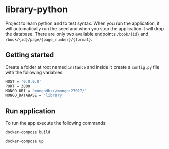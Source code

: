 # library-python

Project to learn python and to test syntax. When you run the application, it will automatically run the seed and when you stop the application it will drop the database.
There are only two available endpoints `/book/{id}` and `/book/{id}/page/{page_number}/{format}`.

## Getting started

Create a folder at root named `instance` and inside it create a `config.py` file with the following variables: 

```sh
HOST = '0.0.0.0'
PORT = 3000
MONGO_URI = "mongodb://mongo:27017/"
MONGO_DATABASE = 'library'
```

## Run application

To run the app execute the following commands:

```sh
docker-compose build
```

```sh
docker-compose up

